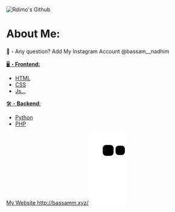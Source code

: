 <img src="https://camo.githubusercontent.com/34840c2a7324537565a9f0b164528dc9c920da12e05db88c7a0741d7824fefd7/68747470733a2f2f73332e616d617a6f6e6177732e636f6d2f70656e70656e6e792d6d656469612f36313361333435312d353936322d356464352d383631382d363538376134383833343761" alt="Rdimo's Github" data-canonical-src="https://s3.amazonaws.com/penpenny-media/613a3451-5962-5dd5-8618-6587a488347a" style="max-width: 100%;">

# About Me:

📩・Any question? Add My Instagram Account  @bassam__nadhim
<a href="https://www.instagram.com/bassam__nadhim/?hl=en" target="_blank">

🖥️・**Frontend:**
  - HTML
  - CSS
  -  Js...

🛠・**Backend**:
  - Python
  - PHP
 
  My Website http://bassamm.xyz/
<a href="http://bassam.lovestoblog.com/" target="_blank"><img src="https://github.com/rafaballerini/rafaballerini/blob/output/github-contribution-grid-snake.svg" alt="sneke"></a>
